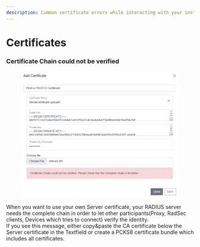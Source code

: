 ```yaml
---
description: Common certificate errors while interacting with your instance
---
```


# Certificates

### Certificate Chain could not be verified

<figure><img src="../../.gitbook/assets/image.png" alt=""><figcaption></figcaption></figure>

When you want to use your own Server certificate, your RADIUS server needs the complete chain in order to let other participants(Proxy, RadSec clients, Devices which tries to connect) verify the identity.  \
If you see this message, either copy\&paste the CA certificate below the Server certificate in the Textfield or create a PCKS8 certificate bundle which includes all certificates.
